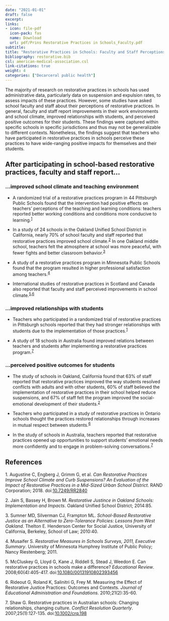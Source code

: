 ```yaml
---
date: "2021-01-01"
draft: false
excerpt: 
links:
- icon: file-pdf
  icon-pack: fas
  name: Download
  url: pdf/Prins Restorative Practices in Schools_Faculty.pdf
subtitle: 
title: "Restorative Practices in Schools: Faculty and Staff Perceptions"
bibliography: restorative.bib
csl: american-medical-association.csl
link-citations: true
weight: 4
categories: ["Decarceral public health"]
---
```


The majority of research on restorative practices in schools has used administrative data, particularly data on suspension and expulsion rates, to assess impacts of these practices. However, some studies have asked school faculty and staff about their perceptions of restorative practices. In general, faculty and staff report improvements in their work environments and school climate, improved relationships with students, and perceived positive outcomes for their students. These findings were captured within specific schools in specific jurisdictions and thus may not be generalizable to different contexts. Nonetheless, the findings suggest that teachers who have participated in restorative practices in schools perceive these practices to have wide-ranging positive impacts for themselves and their students.

## After participating in school-based restorative practices, faculty and staff report…

### …improved school climate and teaching environment

-   A randomized trial of a restorative practices program in 44 Pittsburgh Public Schools found that the intervention had positive effects on teachers’ perceptions of the teaching and learning conditions: teachers reported better working conditions and conditions more conducive to learning.<sup>[1](#ref-augustine_can_2018)</sup>

-   In a study of 24 schools in the Oakland Unified School District in California, nearly 70% of school faculty and staff reported that restorative practices improved school climate.<sup>[2](#ref-jain_restorative_2014)</sup> In one Oakland middle school, teachers felt the atmosphere at school was more peaceful, with fewer fights and better classroom behavior.<sup>[3](#ref-sumner_school-based_2010)</sup>

-   A study of a restorative practices program in Minnesota Public Schools found that the program resulted in higher professional satisfaction among teachers.<sup>[4](#ref-musaifer_restorative_2011)</sup>

-   International studies of restorative practices in Scotland and Canada also reported that faculty and staff perceived improvements in school climate.<sup>[5](#ref-mccluskey_can_2008),[6](#ref-rideout_measuring_2010)</sup>

### …improved relationships with students

-   Teachers who participated in a randomized trial of restorative practices in Pittsburgh schools reported that they had stronger relationships with students due to the implementation of those practices.<sup>[1](#ref-augustine_can_2018)</sup>

-   A study of 18 schools in Australia found improved relations between teachers and students after implementing a restorative practices program.<sup>[7](#ref-shaw_restorative_2007)</sup>

### …perceived positive outcomes for students

-   The study of schools in Oakland, California found that 63% of staff reported that restorative practices improved the way students resolved conflicts with adults and with other students, 60% of staff believed the implementation of restorative practices in their school helped reduce suspensions, and 67% of staff felt the program improved the social-emotional development of their students.<sup>[2](#ref-jain_restorative_2014)</sup>

-   Teachers who participated in a study of restorative practices in Ontario schools thought the practices restored relationships through increases in mutual respect between students.<sup>[6](#ref-rideout_measuring_2010)</sup>

-   In the study of schools in Australia, teachers reported that restorative practices opened up opportunities to support students’ emotional needs more confidently and to engage in problem-solving conversations.<sup>[7](#ref-shaw_restorative_2007)</sup>

## References

<div id="refs" class="references csl-bib-body">

<div id="ref-augustine_can_2018" class="csl-entry">

<span class="csl-left-margin">1. </span><span class="csl-right-inline">Augustine C, Engberg J, Grimm G, et al. *Can Restorative Practices Improve School Climate and Curb Suspensions? An Evaluation of the Impact of Restorative Practices in a Mid-Sized Urban School District*. RAND Corporation; 2018. doi:[10.7249/RR2840](https://doi.org/10.7249/RR2840)</span>

</div>

<div id="ref-jain_restorative_2014" class="csl-entry">

<span class="csl-left-margin">2. </span><span class="csl-right-inline">Jain S, Bassey H, Brown M. *Restorative Justince in Oakland Schools: Implementation and Impacts*. Oakland Unified School District; 2014:85.</span>

</div>

<div id="ref-sumner_school-based_2010" class="csl-entry">

<span class="csl-left-margin">3. </span><span class="csl-right-inline">Sumner MD, Silverman CJ, Frampton ML. *School-Based Restorative Justice as an Alternative to Zero-Tolerance Policies: Lessons from West Oakland*. Thelton E. Henderson Center for Social Justice, University of California, Berkeley, School of Law; 2010:40.</span>

</div>

<div id="ref-musaifer_restorative_2011" class="csl-entry">

<span class="csl-left-margin">4. </span><span class="csl-right-inline">Musaifer S. *Restorative Measures in Schools Surveys, 2011, Executive Summary*. University of Minnesota Humphrey Institute of Public Policy; Nancy Riestenberg; 2011.</span>

</div>

<div id="ref-mccluskey_can_2008" class="csl-entry">

<span class="csl-left-margin">5. </span><span class="csl-right-inline">McCluskey G, Lloyd G, Kane J, Riddell S, Stead J, Weedon E. Can restorative practices in schools make a difference? *Educational Review*. 2008;60(4):405-417. doi:[10.1080/00131910802393456](https://doi.org/10.1080/00131910802393456)</span>

</div>

<div id="ref-rideout_measuring_2010" class="csl-entry">

<span class="csl-left-margin">6. </span><span class="csl-right-inline">Rideout G, Roland K, Salinitri G, Frey M. Measuring the Effect of Restorative Justice Practices: Outcomes and Contexts. *Journal of Educational Administration and Foundations*. 2010;21(2):35-60.</span>

</div>

<div id="ref-shaw_restorative_2007" class="csl-entry">

<span class="csl-left-margin">7. </span><span class="csl-right-inline">Shaw G. Restorative practices in Australian schools: Changing relationships, changing culture. *Conflict Resolution Quarterly*. 2007;25(1):127-135. doi:[10.1002/crq.198](https://doi.org/10.1002/crq.198)</span>

</div>

</div>

